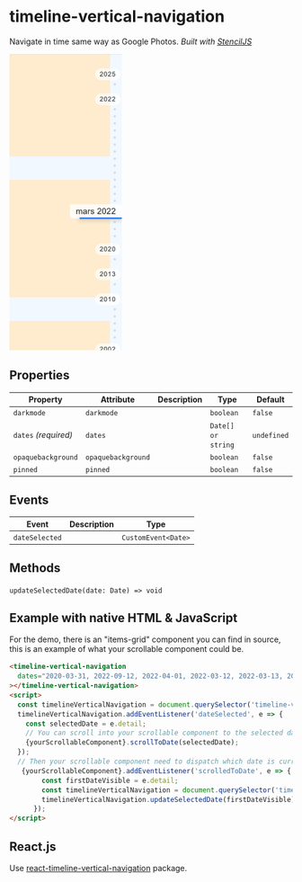 # timeline-vertical-navigation

Navigate in time same way as Google Photos.
_Built with [StencilJS](https://stenciljs.com/)_

[<img src="screenshot.png" width="200" alt=""/>](https://timeline-vertical-navigation.herokuapp.com/)

## Properties

| Property             | Attribute          | Description | Type               | Default     |
| -------------------- | ------------------ | ----------- | ------------------ | ----------- |
| `darkmode`           | `darkmode`         |             | `boolean`          | `false`     |
| `dates` _(required)_ | `dates`            |             | `Date[] or string` | `undefined` |
| `opaquebackground`   | `opaquebackground` |             | `boolean`          | `false`     |
| `pinned`             | `pinned`           |             | `boolean`          | `false`     |

## Events

| Event          | Description | Type                |
| -------------- | ----------- | ------------------- |
| `dateSelected` |             | `CustomEvent<Date>` |

## Methods

`updateSelectedDate(date: Date) => void`

## Example with native HTML & JavaScript

For the demo, there is an "items-grid" component you can find in source, this is an example of what your scrollable component could be.

```html
<timeline-vertical-navigation
  dates="2020-03-31, 2022-09-12, 2022-04-01, 2022-03-12, 2022-03-13, 2022-03-14, 2022-03-15, 2000-01-01, 2010-12-01, 2013-10-01, 2010-11-21, 1998-07-28, 2000-01-01, 2000-01-11, 2002-03-11, 2002-04-11, 2002-04-12, 2025-01-01"
></timeline-vertical-navigation>
<script>
  const timelineVerticalNavigation = document.querySelector('timeline-vertical-navigation');
  timelineVerticalNavigation.addEventListener('dateSelected', e => {
    const selectedDate = e.detail;
    // You can scroll into your scrollable component to the selected date
    {yourScrollableComponent}.scrollToDate(selectedDate);
  });
  // Then your scrollable component need to dispatch which date is currently displayed in order to update the selected date
   {yourScrollableComponent}.addEventListener('scrolledToDate', e => {
        const firstDateVisible = e.detail;
        const timelineVerticalNavigation = document.querySelector('timeline-vertical-navigation');
        timelineVerticalNavigation.updateSelectedDate(firstDateVisible);
      });
</script>
```

## React.js

Use [react-timeline-vertical-navigation](https://www.npmjs.com/package/react-timeline-vertical-navigation) package.
